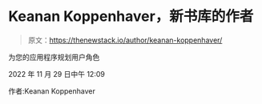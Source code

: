 # Keanan Koppenhaver，新书库的作者

> 原文：<https://thenewstack.io/author/keanan-koppenhaver/>

为您的应用程序规划用户角色

2022 年 11 月 29 日中午 12:09

作者:Keanan Koppenhaver